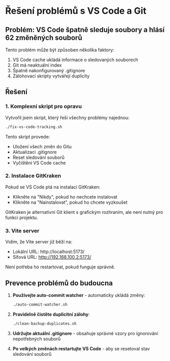# Řešení problémů s VS Code a Git

## Problém: VS Code špatně sleduje soubory a hlásí 62 změněných souborů

Tento problém může být způsoben několika faktory:

1. VS Code cache ukládá informace o sledovaných souborech
2. Git má neaktuální index
3. Špatně nakonfigurovaný .gitignore
4. Zálohovací skripty vytvářejí duplicity

## Řešení

### 1. Komplexní skript pro opravu

Vytvořil jsem skript, který řeší všechny problémy najednou:

```bash
./fix-vs-code-tracking.sh
```

Tento skript provede:
- Uložení všech změn do Gitu
- Aktualizaci .gitignore
- Reset sledování souborů
- Vyčištění VS Code cache

### 2. Instalace GitKraken

Pokud se VS Code ptá na instalaci GitKraken:
- Klikněte na "Nikdy", pokud ho nechcete instalovat
- Klikněte na "Nainstalovat", pokud ho chcete vyzkoušet

GitKraken je alternativní Git klient s grafickým rozhraním, ale není nutný pro funkci projektu.

### 3. Vite server

Vidím, že Vite server již běží na:
- Lokální URL: http://localhost:5173/
- Síťová URL: http://192.168.100.2:5173/

Není potřeba ho restartovat, pokud funguje správně.

## Prevence problémů do budoucna

1. **Používejte auto-commit watcher** - automaticky ukládá změny:
   ```bash
   ./auto-commit-watcher.sh
   ```

2. **Pravidelně čistěte duplicitní zálohy**:
   ```bash
   ./clean-backup-duplicates.sh
   ```

3. **Udržujte aktuální .gitignore** - obsahuje správné vzory pro ignorování nepotřebných souborů

4. **Po velkých změnách restartujte VS Code** - aby se resetoval stav sledování souborů
